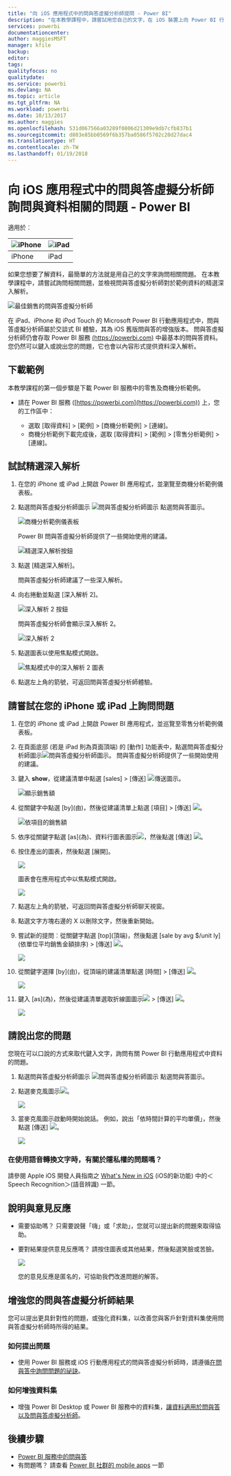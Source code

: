 ```yaml
---
title: "向 iOS 應用程式中的問與答虛擬分析師提問 - Power BI"
description: "在本教學課程中，請嘗試用您自己的文字，在 iOS 裝置上向 Power BI 行動應用程式的問與答虛擬分析師詢問這份範例資料的相關問題。"
services: powerbi
documentationcenter: 
author: maggiesMSFT
manager: kfile
backup: 
editor: 
tags: 
qualityfocus: no
qualitydate: 
ms.service: powerbi
ms.devlang: NA
ms.topic: article
ms.tgt_pltfrm: NA
ms.workload: powerbi
ms.date: 10/13/2017
ms.author: maggies
ms.openlocfilehash: 531d067566a03289f0806d21309e9db7cfb837b1
ms.sourcegitcommit: d803e85bb0569f6b357ba0586f5702c20d27dac4
ms.translationtype: HT
ms.contentlocale: zh-TW
ms.lasthandoff: 01/19/2018
---
```

# <a name="ask-questions-about-your-data-with-the-qa-virtual-analyst-in-ios-apps---power-bi"></a>向 iOS 應用程式中的問與答虛擬分析師詢問與資料相關的問題 - Power BI
適用於︰

| ![iPhone](media/mobile-apps-ios-qna/iphone-logo-50-px.png) | ![iPad](media/mobile-apps-ios-qna/ipad-logo-50-px.png) |
|:--- |:--- |
| iPhone |iPad |

如果您想要了解資料，最簡單的方法就是用自己的文字來詢問相關問題。 在本教學課程中，請嘗試詢問相關問題，並檢視問與答虛擬分析師對於範例資料的精選深入解析。

![最佳銷售的問與答虛擬分析師](media/mobile-apps-ios-qna/power-bi-ios-q-n-a-top-sale-intro.png)

在 iPad、iPhone 和 iPod Touch 的 Microsoft Power BI 行動應用程式中，問與答虛擬分析師屬於交談式 BI 體驗，其為 iOS 舊版問與答的增強版本。 問與答虛擬分析師仍會存取 Power BI 服務 [(https://powerbi.com)](https://powerbi.com) 中最基本的問與答資料。 您仍然可以鍵入或說出您的問題，它也會以內容形式提供資料深入解析。

## <a name="download-the-samples"></a>下載範例
本教學課程的第一個步驟是下載 Power BI 服務中的零售及商機分析範例。

* 請在 Power BI 服務 ([https://powerbi.com](https://powerbi.com)) 上，您的工作區中：

  * 選取 [取得資料] > [範例] > [商機分析範例] > [連線]。
  * 商機分析範例下載完成後，選取 [取得資料] > [範例] > [零售分析範例] > [連線]。

## <a name="try-featured-insights"></a>試試精選深入解析
1. 在您的 iPhone 或 iPad 上開啟 Power BI 應用程式，並瀏覽至商機分析範例儀表板。
2. 點選問與答虛擬分析師圖示 ![問與答虛擬分析師圖示](media/mobile-apps-ios-qna/power-bi-ios-q-n-a-icon.png) 點選問與答圖示。

     ![商機分析範例儀表板](media/mobile-apps-ios-qna/power-bi-ios-qna-opportunity-analysis.png)

     Power BI 問與答虛擬分析師提供了一些開始使用的建議。

     ![精選深入解析按鈕](media/mobile-apps-ios-qna/power-bi-ios-qna-suggest-insights.png)
3. 點選 [精選深入解析]。

     問與答虛擬分析師建議了一些深入解析。
4. 向右捲動並點選 [深入解析 2]。

    ![深入解析 2 按鈕](media/mobile-apps-ios-qna/power-bi-ios-qna-suggest-insight-2.png)

     問與答虛擬分析師會顯示深入解析 2。

    ![深入解析 2](media/mobile-apps-ios-qna/power-bi-ios-qna-show-insight-2.png)
5. 點選圖表以使用焦點模式開啟。

    ![焦點模式中的深入解析 2 圖表](media/mobile-apps-ios-qna/power-bi-ios-qna-open-insight-2.png)
6. 點選左上角的箭號，可返回問與答虛擬分析師體驗。

## <a name="try-asking-questions-on-your-iphone-or-ipad"></a>請嘗試在您的 iPhone 或 iPad 上詢問問題
1. 在您的 iPhone 或 iPad 上開啟 Power BI 應用程式，並巡覽至零售分析範例儀表板。
2. 在頁面底部 (若是 iPad 則為頁面頂端) 的 [動作] 功能表中，點選問與答虛擬分析師圖示![問與答虛擬分析師圖示](media/mobile-apps-ios-qna/power-bi-ios-q-n-a-icon.png)。
     問與答虛擬分析師提供了一些開始使用的建議。
3. 鍵入 **show**，從建議清單中點選 [sales] > [傳送] ![傳送圖示](media/mobile-apps-ios-qna/power-bi-ios-qna-send-icon.png)。

    ![顯示銷售額](media/mobile-apps-ios-qna/power-bi-ios-q-n-a-show-sales.png)
4. 從關鍵字中點選 [by]\(由)，然後從建議清單上點選 [項目] > [傳送] ![](media/mobile-apps-ios-qna/power-bi-ios-qna-send-icon.png)。

    ![依項目的銷售額](media/mobile-apps-ios-qna/power-bi-ios-q-n-a-sale-by-item.png)
5. 依序從關鍵字點選 [as]\(為)、資料行圖表圖示![](media/mobile-apps-ios-qna/power-bi-ios-q-n-a-column-chart-icon.png)，然後點選 [傳送] ![](media/mobile-apps-ios-qna/power-bi-ios-qna-send-icon.png)。
6. 按住產出的圖表，然後點選 [展開]。

    ![](media/mobile-apps-ios-qna/power-bi-ios-q-n-a-tap-expand-feedback.png)

    圖表會在應用程式中以焦點模式開啟。

    ![](media/mobile-apps-ios-qna/power-bi-ios-q-n-a-expanded-chart.png)
7. 點選左上角的箭號，可返回問與答虛擬分析師聊天視窗。
8. 點選文字方塊右邊的 X 以刪除文字，然後重新開始。
9. 嘗試新的提問︰從關鍵字點選 [top]\(頂端)，然後點選 [sale by avg $/unit ly]\(依單位平均銷售金額排序) > [傳送] ![](media/mobile-apps-ios-qna/power-bi-ios-qna-send-icon.png)。

    ![](media/mobile-apps-ios-qna/power-bi-ios-q-n-a-top-sale-2.png)
10. 從關鍵字選擇 [by]\(由)，從頂端的建議清單點選 [時間] > [傳送] ![](media/mobile-apps-ios-qna/power-bi-ios-qna-send-icon.png)。

     ![](media/mobile-apps-ios-qna/power-bi-ios-q-n-a-top-sale-by-time.png)
11. 鍵入 [as]\(為)，然後從建議清單選取折線圖圖示![](media/mobile-apps-ios-qna/power-bi-ios-q-n-a-line-chart-icon.png) > [傳送] ![](media/mobile-apps-ios-qna/power-bi-ios-qna-send-icon.png)。

    ![](media/mobile-apps-ios-qna/power-bi-ios-q-n-a-top-sale-as-line.png)

## <a name="try-saying-your-questions"></a>請說出您的問題
您現在可以口說的方式來取代鍵入文字，詢問有關 Power BI 行動應用程式中資料的問題。

1. 點選問與答虛擬分析師圖示 ![問與答虛擬分析師圖示](media/mobile-apps-ios-qna/power-bi-ios-q-n-a-icon.png) 點選問與答圖示。
2. 點選麥克風圖示![](media/mobile-apps-ios-qna/power-bi-ios-qna-mic-icon.png)。

    ![](media/mobile-apps-ios-qna/power-bi-ios-qna-mic-on.png)

1. 當麥克風圖示啟動時開始說話。 例如，說出「依時間計算的平均單價」，然後點選 [傳送]  ![](media/mobile-apps-ios-qna/power-bi-ios-qna-send-icon.png)。

    ![](media/mobile-apps-ios-qna/power-bi-ios-qna-speech-complete.png)

### <a name="questions-about-privacy-when-using-speech-to-text"></a>在使用語音轉換文字時，有關於隱私權的問題嗎？
請參閱 Apple iOS 開發人員指南之 [What's New in iOS](https://go.microsoft.com/fwlink/?linkid=845624) (iOS的新功能) 中的＜Speech Recognition＞(語音辨識) 一節。

## <a name="help-and-feedback"></a>說明與意見反應
* 需要協助嗎？ 只需要說聲「嗨」或「求助」，您就可以提出新的問題來取得協助。
* 要對結果提供意見反應嗎？ 請按住圖表或其他結果，然後點選笑臉或苦臉。

    ![](media/mobile-apps-ios-qna/power-bi-ios-q-n-a-tap-feedback.png)

    您的意見反應是匿名的，可協助我們改進問題的解答。

## <a name="enhance-your-qa-virtual-analyst-results"></a>增強您的問與答虛擬分析師結果
您可以提出更具針對性的問題，或強化資料集，以改善您與客戶針對資料集使用問與答虛擬分析師時所得的結果。

### <a name="how-to-ask-questions"></a>如何提出問題
* 使用 Power BI 服務或 iOS 行動應用程式的問與答虛擬分析師時，請遵循[在問與答中詢問問題的祕訣](service-q-and-a-tips.md)。

### <a name="how-to-enhance-the-dataset"></a>如何增強資料集
* 增強 Power BI Desktop 或 Power BI 服務中的資料集，[讓資料適用於問與答以及問與答虛擬分析師](service-prepare-data-for-q-and-a.md)。

## <a name="next-steps"></a>後續步驟
* [Power BI 服務中的問與答](power-bi-q-and-a.md)
* 有問題嗎？ 請查看 [Power BI 社群的 mobile apps](https://go.microsoft.com/fwlink/?linkid=839277) 一節
